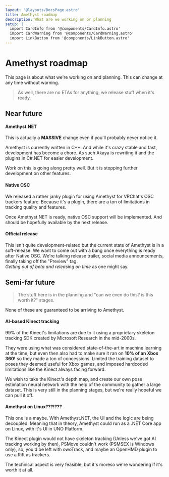 ```yaml
---
layout: '@layouts/DocsPage.astro'
title: Amethyst roadmap
description: What are we working on or planning
setup: | 
  import CardInfo from '@components/CardInfo.astro'
  import CardWarning from '@components/CardWarning.astro'
  import LinkButton from '@components/LinkButton.astro'
---
```

# Amethyst roadmap

<CardInfo title="What is this?">
This page is about what we're working on and planning. This can change at any time without warning.
</CardInfo>

> As well, there are no ETAs for anything, we release stuff when it's ready.

## Near future
#### Amethyst.NET
This is actually a **MASSIVE** change even if you'll probably never notice it.

Amethyst is currently written in C++. And while it's crazy stable and fast, development has become a chore. As such Akaya is rewriting it and the plugins in C#.NET for easier development.

Work on this is going along pretty well. But it is stopping further development on other features.

#### Native OSC
We released a rather janky plugin for using Amethyst for VRChat's OSC trackers feature. Because it's a plugin, there are a ton of limitations in tracking quality and features.

Once Amethyst.NET is ready, native OSC support will be implemented. And should be hopefully available by the next release.

#### Official release
This isn't quite development-related but the current state of Amethyst is in a soft-release. We want to come out with a bang once everything is ready after Native OSC. We're talking release trailer, social media announcements, finally taking off the "Preview" tag.  
_Getting out of beta and releasing on time_ as one might say.

## Semi-far future
> The stuff here is in the planning and "can we even do this? is this worth it?" stages.

<CardWarning title="These are only plans">
None of these are guaranteed to be arriving to Amethyst.
</CardWarning>

#### AI-based Kinect tracking
99% of the Kinect's limitations are due to it using a proprietary skeleton tracking SDK created by Microsoft Research in the mid-2000s.

They were using what was considered state-of-the-art in machine learning at the time, but even then also had to make sure it ran on **10% of an Xbox 360!** so they made a ton of concessions. Limited the training dataset to poses they deemed useful for Xbox games, and imposed hardcoded limitations like the Kinect always facing forward.

We wish to take the Kinect's depth map, and create our own pose estimation neural network with the help of the community to gather a large dataset. This is very still in the planning stages, but we're really hopeful we can pull it off.

#### Amethyst on Linux???!???
This one is a maybe. With Amethyst.NET, the UI and the logic are being decoupled. Meaning that in theory, Amethyst could run as a .NET Core app on Linux, with it's UI in UNO Platform.

The Kinect plugin would not have skeleton tracking (Unless we've got AI tracking working by then), PSMove couldn't work (PSMSEX is Windows only), so, you'd be left with owoTrack, and maybe an OpenHMD plugin to use a Rift as trackers.

The technical aspect is very feasible, but it's moreso we're wondering if it's worth it at all.
